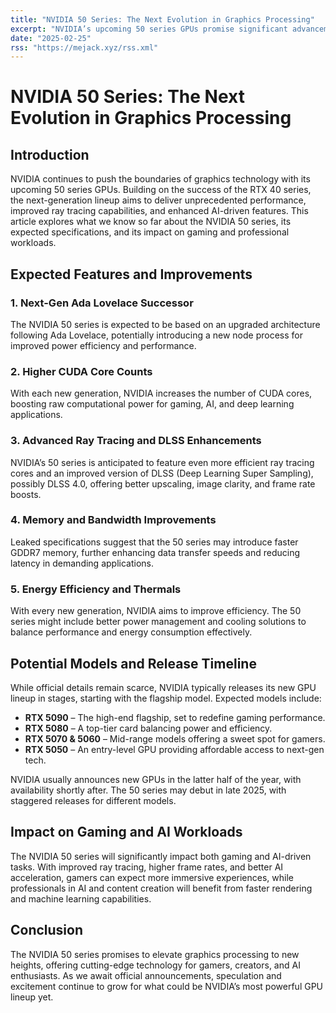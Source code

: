 ```yaml
---
title: "NVIDIA 50 Series: The Next Evolution in Graphics Processing"
excerpt: "NVIDIA’s upcoming 50 series GPUs promise significant advancements in gaming, AI, and power efficiency."
date: "2025-02-25"
rss: "https://mejack.xyz/rss.xml"
---
```


# NVIDIA 50 Series: The Next Evolution in Graphics Processing

## Introduction

NVIDIA continues to push the boundaries of graphics technology with its upcoming 50 series GPUs. Building on the success of the RTX 40 series, the next-generation lineup aims to deliver unprecedented performance, improved ray tracing capabilities, and enhanced AI-driven features. This article explores what we know so far about the NVIDIA 50 series, its expected specifications, and its impact on gaming and professional workloads.

## Expected Features and Improvements

### 1. **Next-Gen Ada Lovelace Successor**
The NVIDIA 50 series is expected to be based on an upgraded architecture following Ada Lovelace, potentially introducing a new node process for improved power efficiency and performance.

### 2. **Higher CUDA Core Counts**
With each new generation, NVIDIA increases the number of CUDA cores, boosting raw computational power for gaming, AI, and deep learning applications.

### 3. **Advanced Ray Tracing and DLSS Enhancements**
NVIDIA’s 50 series is anticipated to feature even more efficient ray tracing cores and an improved version of DLSS (Deep Learning Super Sampling), possibly DLSS 4.0, offering better upscaling, image clarity, and frame rate boosts.

### 4. **Memory and Bandwidth Improvements**
Leaked specifications suggest that the 50 series may introduce faster GDDR7 memory, further enhancing data transfer speeds and reducing latency in demanding applications.

### 5. **Energy Efficiency and Thermals**
With every new generation, NVIDIA aims to improve efficiency. The 50 series might include better power management and cooling solutions to balance performance and energy consumption effectively.

## Potential Models and Release Timeline

While official details remain scarce, NVIDIA typically releases its new GPU lineup in stages, starting with the flagship model. Expected models include:

- **RTX 5090** – The high-end flagship, set to redefine gaming performance.
- **RTX 5080** – A top-tier card balancing power and efficiency.
- **RTX 5070 & 5060** – Mid-range models offering a sweet spot for gamers.
- **RTX 5050** – An entry-level GPU providing affordable access to next-gen tech.

NVIDIA usually announces new GPUs in the latter half of the year, with availability shortly after. The 50 series may debut in late 2025, with staggered releases for different models.

## Impact on Gaming and AI Workloads

The NVIDIA 50 series will significantly impact both gaming and AI-driven tasks. With improved ray tracing, higher frame rates, and better AI acceleration, gamers can expect more immersive experiences, while professionals in AI and content creation will benefit from faster rendering and machine learning capabilities.

## Conclusion

The NVIDIA 50 series promises to elevate graphics processing to new heights, offering cutting-edge technology for gamers, creators, and AI enthusiasts. As we await official announcements, speculation and excitement continue to grow for what could be NVIDIA’s most powerful GPU lineup yet.

